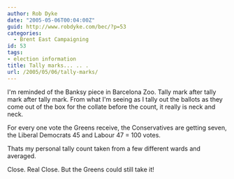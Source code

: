 ```yaml
---
author: Rob Dyke
date: "2005-05-06T00:04:00Z"
guid: http://www.robdyke.com/bec/?p=53
categories:
  - Brent East Campaigning
id: 53
tags:
- election information
title: Tally marks... .. .
url: /2005/05/06/tally-marks/
---
```

I'm reminded of the Banksy piece in Barcelona Zoo. Tally mark after tally mark after tally mark. From what I'm seeing as I tally out the ballots as they come out of the box for the collate before the count, it really is neck and neck.

For every one vote the Greens receive, the Conservatives are getting seven, the Liberal Democrats 45 and Labour 47 = 100 votes.

Thats my personal tally count taken from a few different wards and averaged.

Close. Real Close. But the Greens could still take it!